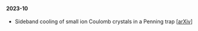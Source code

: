 #### 2023-10

- Sideband cooling of small ion Coulomb crystals in a Penning trap [[arXiv](https://arxiv.org/abs/1705.08518)]
